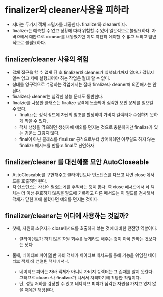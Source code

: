 <h1>finalizer와 cleaner사용을 피하라</h1>

- 자바는 두가지 객체 소멸자를 제공한다. finalizer와 cleaner이다.
- finalizer는 예측할 수 없고 상황에 따라 위험할 수 있어 일반적으로 불필요하다. 자바 9에서 대안으로 cleaner를 내놓았지만 이도 여전히 예측할 수 없고 느리고 일반적으로 불필요하다.

<h2>finalizer/cleaner 사용의 위험</h2>

- 객체 접근을 할 수 없게 된 후 finalizer와 cleaner가 실행되기까지 얼마나 걸릴지 알수 없고 제때 실행되어야 하는 작업은 절대 할 수 없다.
- 상태를 영구적으로 수정하는 작업에서는 절대 finalize나 cleaner에 의존해서는 안 된다.
- finalize나 cleaner는 심각한 성능 문제도 동반한다.
- finalzie를 사용한 클래스는 finalize 공격에 노출되어 심각한 보안 문제를 일으킬 수 있다.
    - finalize는 정적 필드에 자신의 참조를 할당하여 가비지 컬렉터가 수집하지 못하게 막을 수 있다. 
    - 객체 생성을 막으려면 생성자에 예외를 던지는 것으로 충분하지만 finalize가 있는 경운느 그렇지 않다.
    - final이 아닌 클래스를 finalizer 공격으로부터 방어하려면 아무일도 하지 않는 finalize 메서드를 만들고 final로 선언하자

<h2>finalizer/cleaner 를 대신해줄 묘안 AutoCloseable</h2>

- AutoCloseable를 구현해주고 클라이언트나 인스턴스를 다쓰고 나면 close 메서드를 호출하면 된다.
- 각 인스턴스는 자신이 닫혔는지를 추적하는 것이 좋다. 즉 close 메서드에서 이 객체는 더 이상 유효하지 않음을 필드에 기록하고 다른 메서드는 이 필드를 검사해서 객체가 닫힌 후에 불렸다면 예외를 던지는 것이다.

<h2>finalizer/cleaner는 어디에 사용하는 것일까?</h2>

- 첫째, 자원의 소유자가 close메서드를 호출하지 않는 것에 대비한 안전망 역할이다.
    - 클라이언트가 하지 않은 자원 회수를 늦게라도 해주는 것이 아에 안하는 것보다는 낫다.

- 둘째, 네이티브 피어(일반 자바 객체가 네이티브 메서드를 통해 기능을 위임한 네이티브 객체)와 연결된 객체에서다. 
    - 네이티브 피어는 자바 객체가 아니니 가비지 컬렉터는 그 존재를 알지 못한다. 그러므로 cleaner나 finalizer가 나서서 처리하기에 적당한 작업이다.
    - 단, 성능 저하를 감당할 수 있고 네이티브 피어가 심각한 자원을 가지고 있지 않을 때에만 해당된다.